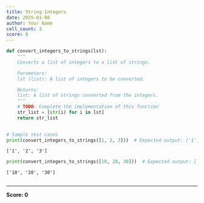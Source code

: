 ```yaml
---
title: String-Integers
date: 2025-01-06
author: Your Name
cell_count: 3
score: 0
---
```


```python
def convert_integers_to_strings(lst):
    """
    Converts a list of integers to a list of strings.

    Parameters:
    lst (list): A list of integers to be converted.

    Returns:
    list: A list of strings converted from the integers.
    """
    # TODO: Complete the implementation of this function
    str_list = [str(i) for i in lst]
    return str_list
    

# Sample test cases
print(convert_integers_to_strings([1, 2, 3]))  # Expected output: ['1', '2', '3']

```

    ['1', '2', '3']



```python
print(convert_integers_to_strings([10, 20, 30]))  # Expected output: ['10', '20', '30']
```

    ['10', '20', '30']



```python

```


---
**Score: 0**
